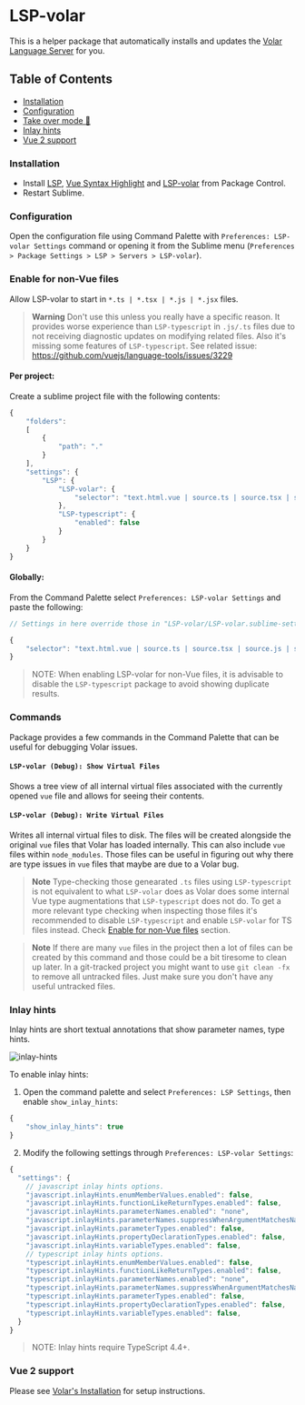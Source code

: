 # LSP-volar

This is a helper package that automatically installs and updates the [Volar Language Server](https://github.com/johnsoncodehk/volar) for you.

## Table of Contents
  - [Installation](#installation)
  - [Configuration](#configuration)
  - [Take over mode 🤝](#enable-for-non-vue-files)
  - [Inlay hints](#inlay-hints)
  - [Vue 2 support](#vue-2-support)

### Installation

* Install [LSP](https://packagecontrol.io/packages/LSP), [Vue Syntax Highlight](https://packagecontrol.io/packages/Vue%20Syntax%20Highlight) and [LSP-volar](https://packagecontrol.io/packages/LSP-volar) from Package Control.
* Restart Sublime.

### Configuration

Open the configuration file using Command Palette with `Preferences: LSP-volar Settings` command or opening it from the Sublime menu (`Preferences > Package Settings > LSP > Servers > LSP-volar`).

### Enable for non-Vue files

Allow LSP-volar to start in `*.ts | *.tsx | *.js | *.jsx` files.

> **Warning**
> Don't use this unless you really have a specific reason. It provides worse experience than `LSP-typescript` in `.js/.ts` files due to not receiving diagnostic updates on modifying related files. Also it's missing some features of `LSP-typescript`.
> See related issue: https://github.com/vuejs/language-tools/issues/3229

#### Per project:

Create a sublime project file with the following contents:

```js
{
    "folders":
    [
        {
            "path": "."
        }
    ],
    "settings": {
        "LSP": {
            "LSP-volar": {
                "selector": "text.html.vue | source.ts | source.tsx | source.js | source.jsx"
            },
            "LSP-typescript": {
                "enabled": false
            }
        }
    }
}
```

#### Globally:

From the Command Palette select `Preferences: LSP-volar Settings` and paste the following:

```js
// Settings in here override those in "LSP-volar/LSP-volar.sublime-settings"

{
    "selector": "text.html.vue | source.ts | source.tsx | source.js | source.jsx"
}
```

> NOTE: When enabling LSP-volar for non-Vue files, it is advisable to disable the `LSP-typescript` package to avoid showing duplicate results.

### Commands

Package provides a few commands in the Command Palette that can be useful for debugging Volar issues.

#### `LSP-volar (Debug): Show Virtual Files`

Shows a tree view of all internal virtual files associated with the currently opened `vue` file and allows for seeing their contents.

#### `LSP-volar (Debug): Write Virtual Files`

Writes all internal virtual files to disk. The files will be created alongside the original `vue` files that Volar has loaded internally. This can also include `vue` files within `node_modules`. Those files can be useful in figuring out why there are type issues in `vue` files that maybe are due to a Volar bug.

> **Note**
> Type-checking those genearated `.ts` files using `LSP-typescript` is not equivalent to what `LSP-volar` does as Volar does some internal Vue type augmentations that `LSP-typescript` does not do. To get a more relevant type checking when inspecting those files it's recommended to disable `LSP-typescript` and enable `LSP-volar` for TS files instead. Check [Enable for non-Vue files](#enable-for-non-vue-files) section.

> **Note**
> If there are many `vue` files in the project then a lot of files can be created by this command and those could be a bit tiresome to clean up later. In a git-tracked project you might want to use `git clean -fx` to remove all untracked files. Just make sure you don't have any useful untracked files.

### Inlay hints

Inlay hints are short textual annotations that show parameter names, type hints.

![inlay-hints](./images/inlay-hints.png)

To enable inlay hints:
1. Open the command palette and select `Preferences: LSP Settings`, then enable `show_inlay_hints`:
```js
{
    "show_inlay_hints": true
}
```

2. Modify the following settings through `Preferences: LSP-volar Settings`:

```js
{
  "settings": {
    // javascript inlay hints options.
    "javascript.inlayHints.enumMemberValues.enabled": false,
    "javascript.inlayHints.functionLikeReturnTypes.enabled": false,
    "javascript.inlayHints.parameterNames.enabled": "none",
    "javascript.inlayHints.parameterNames.suppressWhenArgumentMatchesName": false,
    "javascript.inlayHints.parameterTypes.enabled": false,
    "javascript.inlayHints.propertyDeclarationTypes.enabled": false,
    "javascript.inlayHints.variableTypes.enabled": false,
    // typescript inlay hints options.
    "typescript.inlayHints.enumMemberValues.enabled": false,
    "typescript.inlayHints.functionLikeReturnTypes.enabled": false,
    "typescript.inlayHints.parameterNames.enabled": "none",
    "typescript.inlayHints.parameterNames.suppressWhenArgumentMatchesName": false,
    "typescript.inlayHints.parameterTypes.enabled": false,
    "typescript.inlayHints.propertyDeclarationTypes.enabled": false,
    "typescript.inlayHints.variableTypes.enabled": false,
  }
}
```

> NOTE: Inlay hints require TypeScript 4.4+.

### Vue 2 support

Please see [Volar's Installation](https://github.com/johnsoncodehk/volar/blob/master/docs/installation.md) for setup instructions.

